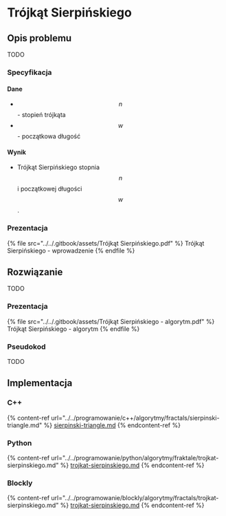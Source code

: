 # Trójkąt Sierpińskiego

## Opis problemu

TODO

### Specyfikacja

#### Dane

* $$n$$ - stopień trójkąta
* $$w$$ - początkowa długość

#### Wynik

* Trójkąt Sierpińskiego stopnia $$n$$ i początkowej długości $$w$$.

### Prezentacja

{% file src="../../.gitbook/assets/Trójkąt Sierpińskiego.pdf" %}
Trójkąt Sierpińskiego - wprowadzenie
{% endfile %}

## Rozwiązanie

TODO

### Prezentacja

{% file src="../../.gitbook/assets/Trójkąt Sierpińskiego - algorytm.pdf" %}
Trójkąt Sierpińskiego - algorytm
{% endfile %}

### Pseudokod

TODO

## Implementacja

### C++

{% content-ref url="../../programowanie/c++/algorytmy/fractals/sierpinski-triangle.md" %}
[sierpinski-triangle.md](../../programowanie/c++/algorytmy/fractals/sierpinski-triangle.md)
{% endcontent-ref %}

### Python

{% content-ref url="../../programowanie/python/algorytmy/fraktale/trojkat-sierpinskiego.md" %}
[trojkat-sierpinskiego.md](../../programowanie/python/algorytmy/fraktale/trojkat-sierpinskiego.md)
{% endcontent-ref %}

### Blockly

{% content-ref url="../../programowanie/blockly/algorytmy/fractals/trojkat-sierpinskiego.md" %}
[trojkat-sierpinskiego.md](../../programowanie/blockly/algorytmy/fractals/trojkat-sierpinskiego.md)
{% endcontent-ref %}
